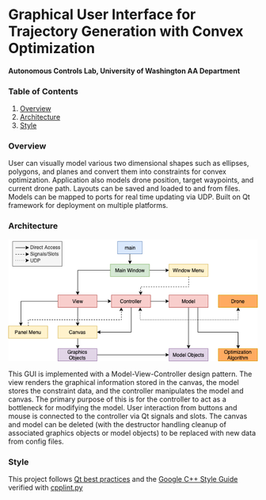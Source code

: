 # Graphical User Interface for Trajectory Generation with Convex Optimization
#### Autonomous Controls Lab, University of Washington AA Department

### Table of Contents
1. [Overview](#overview)
1. [Architecture](#architecture)
1. [Style](#style)

### Overview
User can visually model various two dimensional shapes such as ellipses, polygons, and planes and convert them into constraints for convex optimization. Application also models drone position, target waypoints, and current drone path. Layouts can be saved and loaded to and from files. Models can be mapped to ports for real time updating via UDP. Built on Qt framework for deployment on multiple platforms.

### Architecture

![optgui_architecture](./assets/optgui_architecture-Architecture-with-Externals.png)

This GUI is implemented with a Model-View-Controller design pattern. The view renders the graphical information stored in the canvas, the model stores the constraint data, and the controller manipulates the model and canvas. The primary purpose of this is for the controller to act as a bottleneck for modifying the model. User interaction from buttons and mouse is connected to the controller via Qt signals and slots. The canvas and model can be deleted (with the destructor handling cleanup of associated graphics objects or model objects) to be replaced with new data from config files.

### Style

This project follows [Qt best practices](https://doc.qt.io/qt-5/reference-overview.html) and the [Google C++ Style Guide](https://google.github.io/styleguide/cppguide.html) verified with [cpplint.py](https://google.github.io/styleguide/cppguide.html#cpplint)
